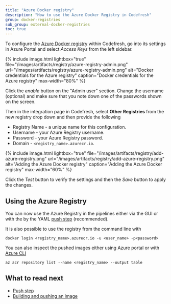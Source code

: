 ```yaml
---
title: "Azure Docker registry"
description: "How to use the Azure Docker Registry in Codefresh"
group: docker-registries
sub_group: external-docker-registries
toc: true
---
```

To configure the [Azure Docker registry](https://docs.microsoft.com/en-us/azure/container-registry/) within Codefresh, go into its settings in Azure Portal and select *Access Keys* from the left sidebar.

 {% include 
image.html 
lightbox="true" 
file="/images/artifacts/registry/azure-registry-admin.png" 
url="/images/artifacts/registry/azure-registry-admin.png" 
alt="Docker credentials for the Azure registry" 
caption="Docker credentials for the Azure registry" 
max-width="80%" 
%}

Click the *enable* button on the "Admin user" section. Change the username (optional) and make sure that you note down one of the passwords shown on the screen.

Then in the integration page in Codefresh, select **Other Registries** from the new registry drop down and then provide the following

* Registry Name - a unique name for this configuration.
* Username - your Azure Registry username.
* Password - your Azure Registry password.
* Domain - `<registry_name>.azurecr.io`.

{% include image.html 
	lightbox="true" 
file="/images/artifacts/registry/add-azure-registry.png" 
url="/images/artifacts/registry/add-azure-registry.png" 
alt="Adding the Azure Docker registry" 
caption="Adding the Azure Docker registry" 
max-width="60%" %}

Click the *Test* button to verify the settings and then the *Save* button to apply the changes.

## Using the Azure Registry

You can now use the Azure Registry in the pipelines either via the GUI  or with the by the YAML [push step]({{site.baseurl}}/docs/codefresh-yaml/steps/push/) (recommended).

It is also possible to use the registry from the command line with

```
docker login <registry_name>.azurecr.io -u <user_name> -p<password>
```

You can also inspect the pushed images either using Azure portal or with [Azure CLI](https://docs.microsoft.com/en-us/cli/azure/?view=azure-cli-latest)

```
az acr repository list --name <registry_name> --output table
```


## What to read next

* [Push step]({{site.baseurl}}/docs/codefresh-yaml/steps/push/)
* [Building and pushing an image]({{site.baseurl}}/docs/yaml-examples/examples/build-and-push-an-image/)